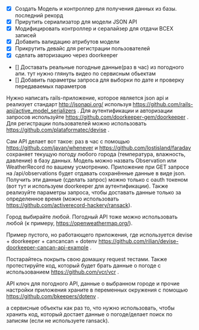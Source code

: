 - [x] Создать Модель и контроллер для получения данных из базы. последний рекорд
- [x] Прирутить сериализатор для модели JSON API
- [x] Модифицировать контроллер и сералайзер для отдачи ВСЕХ записей
- [x] Добавить валидацию атрибутов модели
- [x] Прикрутить девайс для регистрации пользователей
- [x] сделать авторизацию через doorkeeper
- [] Доставать реальные погодные данные(раз в час) из погодного апи. тут нужно глянуть видео по сервисным обьектам
- [] Добавить параметры запроса для выборки по дате и проверку передаваемых параметров


Нужно написать rails-приложение, которое является json api и реализует стандарт http://jsonapi.org/ используя https://github.com/rails-api/active_model_serializers . Для аутентификации и авторизации запросов используйте https://github.com/doorkeeper-gem/doorkeeper . Для регистрации пользователей можно использовать https://github.com/plataformatec/devise .

Сам API делает вот такое: раз в час с помощью https://github.com/javan/whenever и https://github.com/lostisland/faraday сохраняет текущую погоду любого города (температура, влажность, давление) в базу данных. Модель можно назвать Observation или WeatherRecord по вашему усмотрению. Приложение при GET запросе на /api/observations будет отдавать сохранённые данные в виде json. Получить эти данные (сделать запрос) можно только c oauth токеном (вот тут и используем doorkeeper для аутентификации). Также реализуйте параметры запроса, чтобы доставать данные только за определенное время (можно использовать https://github.com/activerecord-hackery/ransack).

Город выбирайте любой. Погодный API тоже можно использовать любой (к примеру, https://openweathermap.org/).

Пример пустого, но работающего приложения, где используется devise + doorkeeper + cancancan + dotenv https://github.com/rilian/devise-doorkeeper-cancan-api-example .

Постарайтесь покрыть свою домашку request тестами. Также протестируйте код, который будет брать данные о погоде с использованием https://github.com/vcr/vcr .

API ключ для погодного API, данные о выбранном городе и прочие настройки приложения храните в переменных окружения с помощью https://github.com/bkeepers/dotenv .

а сервисные объекты как раз то, что нужно использовать, чтобы хранить код, который достает данные о погоде/делает поиск по записям (если не используете ransack).
